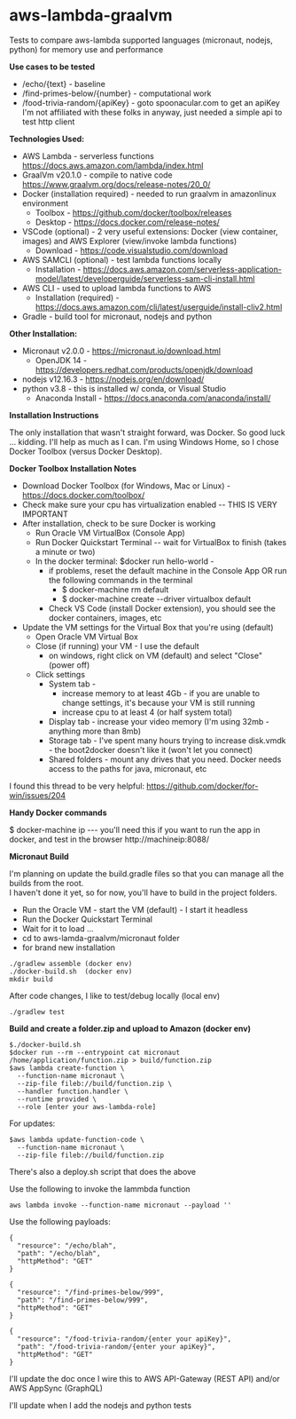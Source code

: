 # aws-lambda-graalvm

Tests to compare aws-lambda supported languages (micronaut, nodejs, python) for memory use and performance

**Use cases to be tested**

* /echo/{text}                    - baseline
* /find-primes-below/{number}     - computational work
* /food-trivia-random/{apiKey}    - goto spoonacular.com to get an apiKey
                                    I'm not affiliated with these folks in anyway,
                                    just needed a simple api to test http client

**Technologies Used:**

* AWS Lambda                      - serverless functions <https://docs.aws.amazon.com/lambda/index.html>
* GraalVm v20.1.0                 - compile to native code <https://www.graalvm.org/docs/release-notes/20_0/>
* Docker (installation required)  - needed to run graalvm in amazonlinux environment
  * Toolbox                       - <https://github.com/docker/toolbox/releases>
  * Desktop                       - <https://docs.docker.com/release-notes/>
* VSCode (optional)               - 2 very useful extensions: Docker (view container, images) and AWS Explorer (view/invoke lambda functions)
  * Download                      - <https://code.visualstudio.com/download>
* AWS SAMCLI (optional)           - test lambda functions locally
  * Installation                  - <https://docs.aws.amazon.com/serverless-application-model/latest/developerguide/serverless-sam-cli-install.html>
* AWS CLI                         - used to upload lambda functions to AWS
  * Installation (required)       - <https://docs.aws.amazon.com/cli/latest/userguide/install-cliv2.html>
* Gradle                          - build tool for micronaut, nodejs and python

**Other Installation:**

* Micronaut v2.0.0                - <https://micronaut.io/download.html>
  * OpenJDK 14                    - <https://developers.redhat.com/products/openjdk/download>
* nodejs v12.16.3                 - <https://nodejs.org/en/download/>
* python v3.8                     - this is installed w/ conda, or Visual Studio
  * Anaconda Install              - <https://docs.anaconda.com/anaconda/install/>

**Installation Instructions**

The only installation that wasn't straight forward, was Docker.  So good luck ... kidding.  I'll help as much as I can.
I'm using Windows Home, so I chose Docker Toolbox (versus Docker Desktop).

**Docker Toolbox Installation Notes**

* Download Docker Toolbox (for Windows, Mac or Linux) - https://docs.docker.com/toolbox/ 
* Check make sure your cpu has virtualization enabled -- THIS IS VERY IMPORTANT
* After installation, check to be sure Docker is working
  * Run Oracle VM VirtualBox (Console App)
  * Run Docker Quickstart Terminal -- wait for VirtualBox to finish (takes a minute or two)
  * In the docker terminal: $docker run hello-world -
    * if problems, reset the default machine in the Console App OR run the following commands in the terminal
      * $ docker-machine rm default
      * $ docker-machine create --driver virtualbox default
    * Check VS Code (install Docker extension), you should see the docker containers, images, etc
* Update the VM settings for the Virtual Box that you're using (default)
  * Open Oracle VM Virtual Box
  * Close (if running) your VM - I use the default
    * on windows, right click on VM (default) and select "Close" (power off)
  * Click settings
    * System tab -
      * increase memory to at least 4Gb - if you are unable to change settings, it's because your VM is still running
      * increase cpu to at least 4 (or half system total)
    * Display tab - increase your video memory (I'm using 32mb - anything more than 8mb)
    * Storage tab - I've spent many hours trying to increase disk.vmdk - the boot2docker doesn't like it (won't let you connect)
    * Shared folders - mount any drives that you need.  Docker needs access to the paths for java, micronaut, etc

I found this thread to be very helpful: <https://github.com/docker/for-win/issues/204>

**Handy Docker commands**

$ docker-machine ip  --- you'll need this if you want to run the app in docker, and test in the browser http://machineip:8088/

**Micronaut Build**

I'm planning on update the build.gradle files so that you can manage all the builds from the root.  
I haven't done it yet, so for now, you'll have to build in the project folders.

* Run the Oracle VM - start the VM (default) - I start it headless
* Run the Docker Quickstart Terminal
* Wait for it to load ...
* cd to aws-lamda-graalvm/micronaut folder
* for brand new installation

```
./gradlew assemble (docker env)
./docker-build.sh  (docker env)
mkdir build

```

After code changes, I like to test/debug locally (local env) 

```
./gradlew test  

```

**Build and create a folder.zip and upload to Amazon (docker env)**

```
$./docker-build.sh
$docker run --rm --entrypoint cat micronaut  /home/application/function.zip > build/function.zip
$aws lambda create-function \
  --function-name micronaut \
  --zip-file fileb://build/function.zip \
  --handler function.handler \
  --runtime provided \
  --role [enter your aws-lambda-role]

```

For updates:

```
$aws lambda update-function-code \
  --function-name micronaut \
  --zip-file fileb://build/function.zip

```

There's also a deploy.sh script that does the above

Use the following to invoke the lammbda function

```
aws lambda invoke --function-name micronaut --payload ''

```

Use the following payloads:

```
{
  "resource": "/echo/blah",
  "path": "/echo/blah",
  "httpMethod": "GET"
}
```

```
{
  "resource": "/find-primes-below/999",
  "path": "/find-primes-below/999",
  "httpMethod": "GET"
}
```

```
{
  "resource": "/food-trivia-random/{enter your apiKey}",
  "path": "/food-trivia-random/{enter your apiKey}",
  "httpMethod": "GET"
}
```

I'll update the doc once I wire this to AWS API-Gateway (REST API) and/or AWS AppSync (GraphQL)

I'll update when I add the nodejs and python tests
